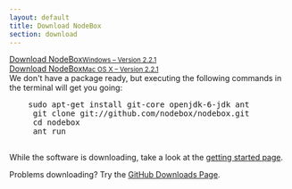 ```yaml
---
layout: default
title: Download NodeBox
section: download
---
```

<div class="download-button" id="download-windows">
  <a href="https://github.com/downloads/nodebox/nodebox/nodebox-2.2.1-setup.exe" class="hero-button">Download NodeBox<small>Windows – Version 2.2.1</small></a>
</div>

<div class="download-button" id="download-mac">
  <a href="https://github.com/downloads/nodebox/nodebox/NodeBox-2.2.1.zip" class="hero-button">Download NodeBox<small>Mac OS X – Version 2.2.1</small></a>
</div>

<div class="download-button" id="download-linux">
  We don't have a package ready, but executing the following commands in the terminal will get you going:
  <pre>
    sudo apt-get install git-core openjdk-6-jdk ant
     git clone git://github.com/nodebox/nodebox.git
     cd nodebox
     ant run
  </pre>
</div>

While the software is downloading, take a look at the [getting started page](/documentation/tutorial/getting-started.html).

Problems downloading? Try the [GitHub Downloads Page](http://github.com/nodebox/nodebox/downloads).

<script>
  var os = 'other';
  if (navigator.appVersion.indexOf('Win')!=-1) os = 'windows';
  if (navigator.appVersion.indexOf('Mac')!=-1) os = 'mac';
  if (navigator.appVersion.indexOf('Linux')!=-1) os = 'linux';

  $('#download-' + os).show();
</script>
